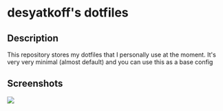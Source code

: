 # desyatkoff's dotfiles

## Description

This repository stores my dotfiles that I personally use at the moment. It's very very minimal (almost default) and you can use this as a base config

## Screenshots
![](https://github.com/desyatkoff/dotfiles/demo/screenshot.png)

